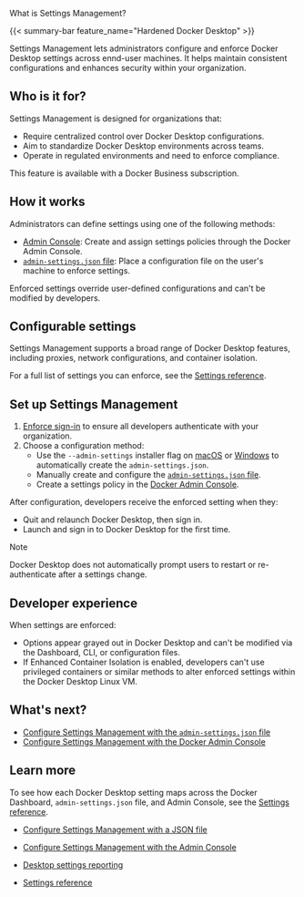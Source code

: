 What is Settings Management?


{{< summary-bar feature_name="Hardened Docker Desktop" >}}

Settings Management lets administrators configure and enforce Docker Desktop
settings across ennd-user machines. It helps maintain consistent configurations
and enhances security within your organization.

## Who is it for?

Settings Management is designed for organizations that:

- Require centralized control over Docker Desktop configurations.
- Aim to standardize Docker Desktop environments across teams.
- Operate in regulated environments and need to enforce compliance.

This feature is available with a Docker Business subscription.

## How it works

Administrators can define settings using one of the following methods:

- [Admin Console](/manuals/security/for-admins/hardened-desktop/settings-management/configure-admin-console.md): Create and assign settings policies through the
Docker Admin Console.
- [`admin-settings.json` file](/manuals/security/for-admins/hardened-desktop/settings-management/configure-json-file.md): Place a configuration file on the
user's machine to enforce settings.

Enforced settings override user-defined configurations and can't be modified
by developers.

## Configurable settings

Settings Management supports a broad range of Docker Desktop features,
including proxies, network configurations, and container isolation.

For a full list of settings you can enforce, see the [Settings reference](/manuals/security/for-admins/hardened-desktop/settings-management/settings-reference.md).

## Set up Settings Management

1. [Enforce sign-in](/manuals/security/for-admins/enforce-sign-in/_index.md) to
ensure all developers authenticate with your organization.
2. Choose a configuration method:
    - Use the `--admin-settings` installer flag on [macOS](/manuals/desktop/setup/install/mac-install.md#install-from-the-command-line) or [Windows](/manuals/desktop/setup/install/windows-install.md#install-from-the-command-line) to automatically create the `admin-settings.json`.
    - Manually create and configure the [`admin-settings.json` file](/manuals/security/for-admins/hardened-desktop/settings-management/configure-json-file.md).
    - Create a settings policy in the [Docker Admin Console](configure-admin-console.md).

After configuration, developers receive the enforced setting when they:

- Quit and relaunch Docker Desktop, then sign in.
- Launch and sign in to Docker Desktop for the first time.

> [!NOTE]
>
> Docker Desktop does not automatically prompt users to restart or re-authenticate
after a settings change.

## Developer experience

When settings are enforced:

- Options appear grayed out in Docker Desktop and can't be modified via the
Dashboard, CLI, or configuration files.
- If Enhanced Container Isolation is enabled, developers can't use privileged
containers or similar methods to alter enforced settings within the Docker
Desktop Linux VM.

## What's next?

- [Configure Settings Management with the `admin-settings.json` file](configure-json-file.md)
- [Configure Settings Management with the Docker Admin Console](configure-admin-console.md)

## Learn more

To see how each Docker Desktop setting maps across the Docker Dashboard, `admin-settings.json` file, and Admin Console, see the [Settings reference](settings-reference.md).


- [Configure Settings Management with a JSON file](https://docs.docker.com/security/for-admins/hardened-desktop/settings-management/configure-json-file/)

- [Configure Settings Management with the Admin Console](https://docs.docker.com/security/for-admins/hardened-desktop/settings-management/configure-admin-console/)

- [Desktop settings reporting](https://docs.docker.com/security/for-admins/hardened-desktop/settings-management/compliance-reporting/)

- [Settings reference](https://docs.docker.com/security/for-admins/hardened-desktop/settings-management/settings-reference/)
